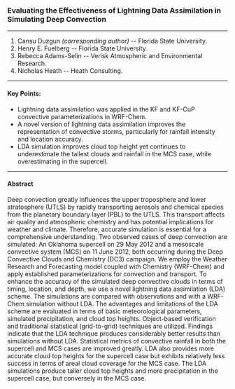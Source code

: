 ### Evaluating the Effectiveness of Lightning Data Assimilation in Simulating Deep Convection  
---

1. Cansu Duzgun *(corresponding author)* -- Florida State University.  
2. Henry E. Fuelberg -- Florida State University.  
3. Rebecca Adams-Selin -- Verisk Atmospheric and Environmental Research.  
4. Nicholas Heath -- Heath Consulting.  

---  
#### Key Points:  
* Lightning data assimilation was applied in the KF and KF-CuP convective parameterizations in WRF-Chem.
*	A novel version of lightning data assimilation improves the representation of convective storms, particularly for rainfall intensity and location accuracy.
*	LDA simulation improves cloud top height yet continues to underestimate the tallest clouds and rainfall in the MCS case, while overestimating in the supercell. 

---   

  
#### Abstract  
Deep convection greatly influences the upper troposphere and lower stratosphere (UTLS) by rapidly transporting aerosols and chemical species from the planetary boundary layer (PBL) to the UTLS. This transport affects air quality and atmospheric chemistry and has potential implications for weather and climate. Therefore, accurate simulation is essential for a comprehensive understanding. Two observed cases of deep convection are simulated: An Oklahoma supercell on 29 May 2012 and a mesoscale convective system (MCS) on 11 June 2012, both occurring during the Deep Convective Clouds and Chemistry (DC3) campaign. We employ the Weather Research and Forecasting model coupled with Chemistry (WRF-Chem) and apply established parameterizations for convection and transport. To enhance the accuracy of the simulated deep convective clouds in terms of timing, location, and depth, we use a novel lightning data assimilation (LDA) scheme. The simulations are compared with observations and with a WRF-Chem simulation without LDA. The advantages and limitations of the LDA scheme are evaluated in terms of basic meteorological parameters, simulated precipitation, and cloud top heights. Object-based verification and traditional statistical (grid-to-grid) techniques are utilized. Findings indicate that the LDA technique produces considerably better results than simulations without LDA. Statistical metrics of convective rainfall in both the supercell and MCS cases are improved greatly. LDA also provides more accurate cloud top heights for the supercell case but exhibits relatively less success in terms of areal cloud coverage for the MCS case. The LDA simulations produce taller cloud top heights and more precipitation in the supercell case, but conversely in the MCS case.
